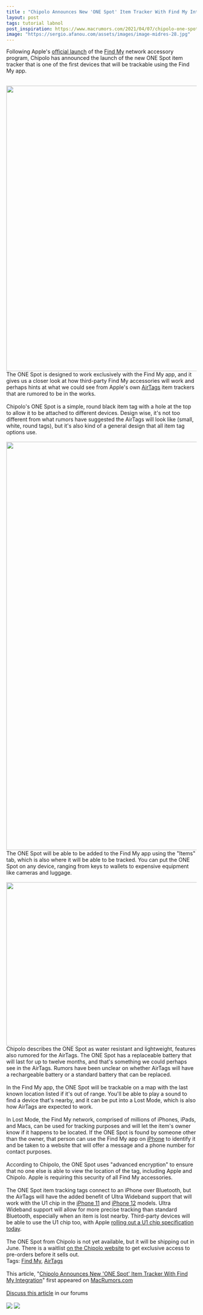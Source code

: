 ```yaml
---
title : "Chipolo Announces New 'ONE Spot' Item Tracker With Find My Integration"
layout: post
tags: tutorial labnol
post_inspiration: https://www.macrumors.com/2021/04/07/chipolo-one-spot-item-tracker-find-my/
image: "https://sergio.afanou.com/assets/images/image-midres-28.jpg"
---
```


Following Apple's <a href="https://www.macrumors.com/2021/04/07/apple-announces-find-my-network-third-party-devices/">official launch</a> of the <a href="https://www.macrumors.com/guide/find-my/">Find My</a> network accessory program, Chipolo has announced the launch of the new ONE Spot item tracker that is one of the first devices that will be trackable using the &zwnj;Find My&zwnj; app.
<br/>

<br/>
<img src="https://images.macrumors.com/article-new/2021/04/chipolo-1.jpg" alt="" width="1341" height="755" class="aligncenter size-full wp-image-792954" />
<br/>
The ONE Spot is designed to work exclusively with the &zwnj;Find My&zwnj; app, and it gives us a closer look at how third-party &zwnj;Find My&zwnj; accessories will work and perhaps hints at what we could see from Apple's own <a href="https://www.macrumors.com/guide/airtags/">AirTags</a> item trackers that are rumored to be in the works.
<br/>

<br/>
Chipolo's ONE Spot is a simple, round black item tag with a hole at the top to allow it to be attached to different devices. Design wise, it's not too different from what rumors have suggested the &zwnj;AirTags&zwnj; will look like (small, white, round tags), but it's also kind of a general design that all item tag options use.
<br/>

<br/>
<img src="https://images.macrumors.com/article-new/2020/10/airtags-mockup-4-blue-text.jpg" alt="" width="1920" height="1080" class="aligncenter size-full wp-image-765033" />
<br/>
The ONE Spot will be able to be added to the &zwnj;Find My&zwnj; app using the "Items" tab, which is also where it will be able to be tracked. You can put the ONE Spot on any device, ranging from keys to wallets to expensive equipment like cameras and luggage.
<br/>

<br/>
<img src="https://images.macrumors.com/article-new/2021/04/chipolo-2.jpg" alt="" width="768" height="432" class="aligncenter size-full wp-image-792955" />
<br/>
Chipolo describes the ONE Spot as water resistant and lightweight, features also rumored for the &zwnj;AirTags&zwnj;. The ONE Spot has a replaceable battery that will last for up to twelve months, and that's something we could perhaps see in the &zwnj;AirTags&zwnj;. Rumors have been unclear on whether &zwnj;AirTags&zwnj; will have a rechargeable battery or a standard battery that can be replaced.
<br/>

<br/>
In the &zwnj;Find My&zwnj; app, the ONE Spot will be trackable on a map with the last known location listed if it's out of range. You'll be able to play a sound to find a device that's nearby, and it can be put into a Lost Mode, which is also how &zwnj;AirTags&zwnj; are expected to work.
<br/>

<br/>
In Lost Mode, the &zwnj;Find My&zwnj; network, comprised of millions of iPhones, iPads, and Macs, can be used for tracking purposes and will let the item's owner know if it happens to be located. If the ONE Spot is found by someone other than the owner, that person can use the &zwnj;Find My&zwnj; app on <a href="https://www.macrumors.com/guide/iphone/">iPhone</a> to identify it and be taken to a website that will offer a message and a phone number for contact purposes.
<br/>

<br/>
According to Chipolo, the ONE Spot uses "advanced encryption" to ensure that no one else is able to view the location of the tag, including Apple and Chipolo. Apple is requiring this security of all &zwnj;Find My&zwnj; accessories.
<br/>

<br/>
The ONE Spot item tracking tags connect to an &zwnj;iPhone&zwnj; over Bluetooth, but the &zwnj;AirTags&zwnj; will have the added benefit of Ultra Wideband support that will work with the U1 chip in the <a href="https://www.macrumors.com/roundup/iphone-11/">iPhone 11</a> and <a href="https://www.macrumors.com/roundup/iphone-12/">iPhone 12</a> models. Ultra Wideband support will allow for more precise tracking than standard Bluetooth, especially when an item is lost nearby. Third-party devices will be able to use the U1 chip too, with Apple <a href="https://www.macrumors.com/2021/04/07/third-party-find-my-devices-u1-chip/">rolling out a U1 chip specification today</a>.
<br/>

<br/>
The ONE Spot from Chipolo is not yet available, but it will be shipping out in June. There is a waitlist <a href="https://chipolo.net/en-us/pages/chipolo-one-spot">on the Chipolo website</a> to get exclusive access to pre-orders before it sells out.<div class="linkback">Tags: <a href="https://www.macrumors.com/guide/find-my/">Find My</a>, <a href="https://www.macrumors.com/guide/airtags/">AirTags</a></div><br/>This article, &quot;<a href="https://www.macrumors.com/2021/04/07/chipolo-one-spot-item-tracker-find-my/">Chipolo Announces New &#039;ONE Spot&#039; Item Tracker With Find My Integration</a>&quot; first appeared on <a href="https://www.macrumors.com">MacRumors.com</a><br/><br/><a href="https://forums.macrumors.com/threads/chipolo-announces-new-one-spot-item-tracker-with-find-my-integration.2290946/">Discuss this article</a> in our forums<br/><br/><div class="feedflare">
<a href="http://feeds.macrumors.com/~ff/MacRumors-All?a=d3fZ1t1VjgI:Y-cfffokOpQ:6W8y8wAjSf4"><img src="http://feeds.feedburner.com/~ff/MacRumors-All?d=6W8y8wAjSf4" border="0"></img></a> <a href="http://feeds.macrumors.com/~ff/MacRumors-All?a=d3fZ1t1VjgI:Y-cfffokOpQ:qj6IDK7rITs"><img src="http://feeds.feedburner.com/~ff/MacRumors-All?d=qj6IDK7rITs" border="0"></img></a>
</div><img src="http://feeds.feedburner.com/~r/MacRumors-All/~4/d3fZ1t1VjgI" height="1" width="1" alt=""/>